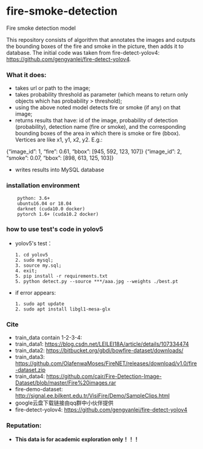# fire-smoke-detection
Fire smoke detection model

This repository consists of algorithm that annotates the images and outputs the bounding boxes of the fire and smoke in the picture, then adds it to database.
The initial code was taken from fire-detect-yolov4: https://github.com/gengyanlei/fire-detect-yolov4.

### What it does:

* takes url or path to the image;
* takes probability threshold as parameter (which means to return only objects which has probability > threshold);
* using the above noted model detects fire or smoke (if any) on that image;
* returns results that have: id of the image, probability of detection (probability), detection name (fire or smoke), and the corresponding bounding boxes of the area in which there is smoke or fire (bbox). Vertices are like x1, y1, x2, y2. E.g.:

{“image_id”: 1, “fire”: 0.61, “bbox”: [945, 592, 123, 107]}
{“image_id”: 2,  “smoke”: 0.07, “bbox”: [898, 613, 125, 103]}

* writes results into MySQL database



### installation environment
```
    python: 3.6+
    ubuntu16.04 or 18.04
    darknet (cuda10.0 docker)
    pytorch 1.6+ (cuda10.2 docker)
```

### how to use test's code in yolov5
* yolov5's test：
    ```
    1. cd yolov5
    2. sudo mysql;
    3. source my.sql; 
    4. exit;
    5. pip install -r requirements.txt
    5. python detect.py --source ***/aaa.jpg --weights ./best.pt
    ```
* if error appears:
    ```
    1. sudo apt update
    2. sudo apt install libgl1-mesa-glx
    ```
### Cite
* train_data contain 1-2-3-4:
* train_data1: https://blog.csdn.net/LEILEI18A/article/details/107334474
* train_data2: https://bitbucket.org/gbdi/bowfire-dataset/downloads/
* train_data3: https://github.com/OlafenwaMoses/FireNET/releases/download/v1.0/fire-dataset.zip
* train_data4: https://github.com/cair/Fire-Detection-Image-Dataset/blob/master/Fire%20images.rar
* fire-demo-dataset: http://signal.ee.bilkent.edu.tr/VisiFire/Demo/SampleClips.html
* google云盘下载链接由qq群中小伙伴提供
* fire-detect-yolov4: https://github.com/gengyanlei/fire-detect-yolov4

### Reputation:
* **This data is for academic exploration only！！！**

